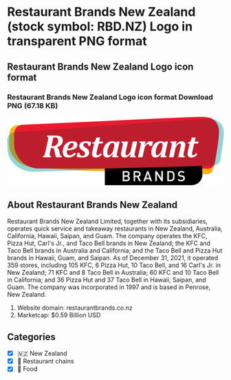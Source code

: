 # Restaurant Brands New Zealand (stock symbol: RBD.NZ) Logo in transparent PNG format

## Restaurant Brands New Zealand Logo icon format

### Restaurant Brands New Zealand Logo icon format Download PNG (67.18 KB)

![Restaurant Brands New Zealand Logo icon format Download PNG (67.18 KB)](/img/orig/RBD.NZ-fc5c1d6c.png)

## About Restaurant Brands New Zealand

Restaurant Brands New Zealand Limited, together with its subsidiaries, operates quick service and takeaway restaurants in New Zealand, Australia, California, Hawaii, Saipan, and Guam. The company operates the KFC, Pizza Hut, Carl's Jr., and Taco Bell brands in New Zealand; the KFC and Taco Bell brands in Australia and California; and the Taco Bell and Pizza Hut brands in Hawaii, Guam, and Saipan. As of December 31, 2021, it operated 359 stores, including 105 KFC, 6 Pizza Hut, 10 Taco Bell, and 16 Carl's Jr. in New Zealand; 71 KFC and 8 Taco Bell in Australia; 60 KFC and 10 Taco Bell in California; and 36 Pizza Hut and 37 Taco Bell in Hawaii, Saipan, and Guam. The company was incorporated in 1997 and is based in Penrose, New Zealand.

1. Website domain: restaurantbrands.co.nz
2. Marketcap: $0.59 Billion USD


## Categories
- [x] 🇳🇿 New Zealand
- [x] 🍔 Restaurant chains
- [x] 🍴 Food
